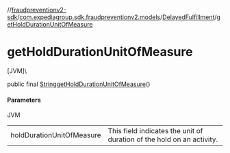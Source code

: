 //[fraudpreventionv2-sdk](../../../index.md)/[com.expediagroup.sdk.fraudpreventionv2.models](../index.md)/[DelayedFulfillment](index.md)/[getHoldDurationUnitOfMeasure](get-hold-duration-unit-of-measure.md)

# getHoldDurationUnitOfMeasure

[JVM]\

public final [String](https://docs.oracle.com/javase/8/docs/api/java/lang/String.html)[getHoldDurationUnitOfMeasure](get-hold-duration-unit-of-measure.md)()

#### Parameters

JVM

| | |
|---|---|
| holdDurationUnitOfMeasure | This field indicates the unit of duration of the hold on an activity. |
